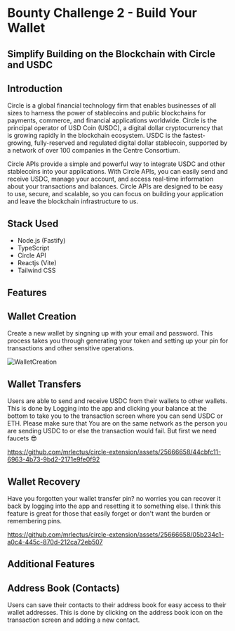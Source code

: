 # Bounty Challenge 2 - Build Your Wallet

## Simplify Building on the Blockchain with Circle and USDC

## Introduction

Circle is a global financial technology firm that enables businesses of all sizes to harness the power of stablecoins and public blockchains for payments, commerce, and financial applications worldwide. Circle is the principal operator of USD Coin (USDC), a digital dollar cryptocurrency that is growing rapidly in the blockchain ecosystem. USDC is the fastest-growing, fully-reserved and regulated digital dollar stablecoin, supported by a network of over 100 companies in the Centre Consortium.

Circle APIs provide a simple and powerful way to integrate USDC and other stablecoins into your applications. With Circle APIs, you can easily send and receive USDC, manage your account, and access real-time information about your transactions and balances. Circle APIs are designed to be easy to use, secure, and scalable, so you can focus on building your application and leave the blockchain infrastructure to us.

## Stack Used

- Node.js (Fastify)
- TypeScript
- Circle API
- Reactjs (Vite)
- Tailwind CSS

## Features

## Wallet Creation

Create a new wallet by singning up with your email and password. This process takes you through generating your token and setting up your
pin for transactions and other sensitive operations.

![WalletCreation](https://github.com/mrlectus/circle-extension/assets/25666658/4125ebf2-d4fe-4881-8d99-b4df83479565)

## Wallet Transfers

Users are able to send and receive USDC from their wallets to other wallets. This is done by Logging into the app and clicking your balance
at the bottom to take you to the transaction screen where you can send USDC or ETH. Please make sure that You are on the same network as the
person you are sending USDC to or else the transaction would fail. But first we need faucets 😎


https://github.com/mrlectus/circle-extension/assets/25666658/44cbfc11-6963-4b73-9bd2-2171e9fe0f92

## Wallet Recovery

Have you forgotten your wallet transfer pin? no worries you can recover it back by logging into the app and resetting it to something else. I think this feature is great for those that easily forget or don't want the burden or remembering pins.

https://github.com/mrlectus/circle-extension/assets/25666658/05b234c1-a0c4-445c-870d-212ca72eb507

## Additional Features

## Address Book (Contacts)

Users can save their contacts to their address book for easy access to their wallet addresses. This is done by clicking on the address book icon on the transaction screen and adding a new contact.
